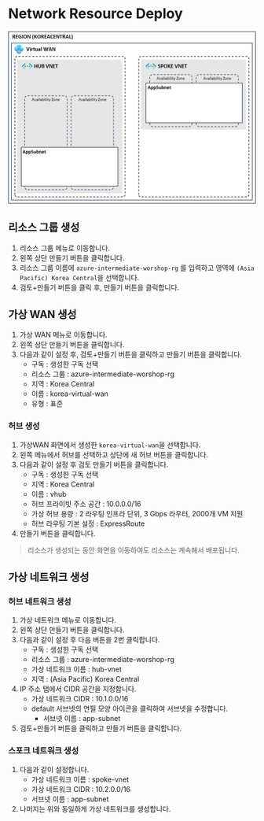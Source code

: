 # Network Resource Deploy

![Untitled](images/Untitled.png)

## 리소스 그룹 생성

1. 리소스 그룹 메뉴로 이동합니다.
2. 왼쪽 상단 만들기 버튼을 클릭합니다.
3. 리소스 그룹 이름에 `azure-intermediate-worshop-rg` 를 입력하고 영역에 `(Asia Pacific) Korea Central`을 선택합니다.
4. 검토+만들기 버튼을 클릭 후, 만들기 버튼을 클릭합니다.

## 가상 WAN 생성

1. 가상 WAN 메뉴로 이동합니다.
2. 왼쪽 상단 만들기 버튼을 클릭합니다.
3. 다음과 같이 설정 후, 검토+만들기 버튼을 클릭하고 만들기 버튼을 클릭합니다.
    - 구독 : 생성한 구독 선택
    - 리소스 그룹 : azure-intermediate-worshop-rg
    - 지역 : Korea Central
    - 이름 : korea-virtual-wan
    - 유형 : 표준

### 허브 생성

1. 가상WAN 화면에서 생성한 `korea-virtual-wan`을 선택합니다.
2. 왼쪽 메뉴에서 허브를 선택하고 상단에 새 허브 버튼을 클릭합니다.
3. 다음과 같이 설정 후 검토 만들기 버튼을 클릭합니다.
    - 구독 : 생성한 구독 선택
    - 지역 : Korea Central
    - 이름 : vhub
    - 허브 프라이빗 주소 공간 : 10.0.0.0/16
    - 가상 허브 용량 : 2 라우팅 인프라 단위, 3 Gbps 라우터, 2000개 VM 지원
    - 허브 라우팅 기본 설정 : ExpressRoute
4. 만들기 버튼을 클릭합니다.

> 리소스가 생성되는 동안 화면을 이동하여도 리소스는 계속해서 배포됩니다.
> 

## 가상 네트워크 생성

### 허브 네트워크 생성

1. 가상 네트워크 메뉴로 이동합니다.
2. 왼쪽 상단 만들기 버튼을 클릭합니다.
3. 다음과 같이 설정 후 다음 버튼을 2번 클릭합니다.
    - 구독 : 생성한 구독 선택
    - 리소스 그룹 : azure-intermediate-worshop-rg
    - 가상 네트워크 이름 : hub-vnet
    - 지역 : (Asia Pacific) Korea Central
4. IP 주소 탭에서 CIDR 공간을 지정합니다.
    - 가상 네트워크 CIDR : 10.1.0.0/16
    - default 서브넷의 연필 모양 아이콘을 클릭하여 서브넷을 수정합니다.
        - 서브넷 이름 : app-subnet
5. 검토+만들기 버튼을 클릭하고 만들기 버튼을 클릭합니다.

### 스포크 네트워크 생성

1. 다음과 같이 설정합니다.
    - 가상 네트워크 이름 : spoke-vnet
    - 가상 네트워크 CIDR : 10.2.0.0/16
    - 서브넷 이름 : app-subnet
2. 나머지는 위와 동일하게 가상 네트워크를 생성합니다.